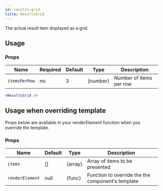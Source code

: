 ```yaml
---
id: results-grid
title: ResultsGrid
---
```

The actual result item displayed as a grid.

## Usage

### Props

| Name              | Required  | Default       | Type      | Description             |
| ------------------|-----------| --------------|-----------|-------------------------|
| ``itemsPerRow``   | no        |  3            | {number}  | Number of items per row |

```jsx
<ResultsGrid />
```

## Usage when overriding template

Props below are available in your renderElement function when you override the template.

### Props

| Name              | Default       | Type      | Description             |
| ------------------|---------------| ----------|-------------------------|
| ``items``         | []            | {array}   | Array of items to be presented |
| ``renderElement`` | null          | {func}    | Function to override the the component's template |
